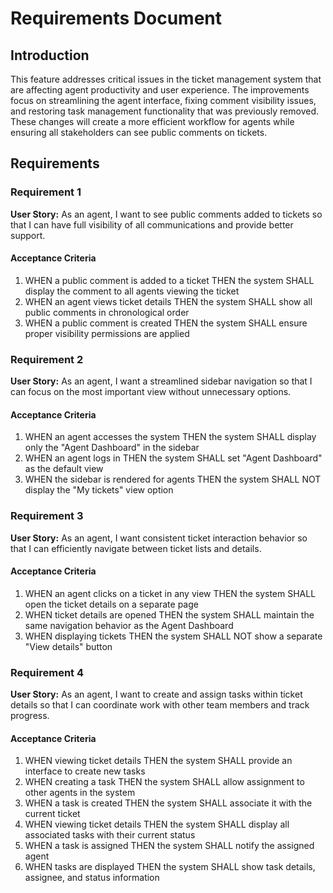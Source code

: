 # Requirements Document

## Introduction

This feature addresses critical issues in the ticket management system that are affecting agent productivity and user experience. The improvements focus on streamlining the agent interface, fixing comment visibility issues, and restoring task management functionality that was previously removed. These changes will create a more efficient workflow for agents while ensuring all stakeholders can see public comments on tickets.

## Requirements

### Requirement 1

**User Story:** As an agent, I want to see public comments added to tickets so that I can have full visibility of all communications and provide better support.

#### Acceptance Criteria

1. WHEN a public comment is added to a ticket THEN the system SHALL display the comment to all agents viewing the ticket
2. WHEN an agent views ticket details THEN the system SHALL show all public comments in chronological order
3. WHEN a public comment is created THEN the system SHALL ensure proper visibility permissions are applied

### Requirement 2

**User Story:** As an agent, I want a streamlined sidebar navigation so that I can focus on the most important view without unnecessary options.

#### Acceptance Criteria

1. WHEN an agent accesses the system THEN the system SHALL display only the "Agent Dashboard" in the sidebar
2. WHEN an agent logs in THEN the system SHALL set "Agent Dashboard" as the default view
3. WHEN the sidebar is rendered for agents THEN the system SHALL NOT display the "My tickets" view option

### Requirement 3

**User Story:** As an agent, I want consistent ticket interaction behavior so that I can efficiently navigate between ticket lists and details.

#### Acceptance Criteria

1. WHEN an agent clicks on a ticket in any view THEN the system SHALL open the ticket details on a separate page
2. WHEN ticket details are opened THEN the system SHALL maintain the same navigation behavior as the Agent Dashboard
3. WHEN displaying tickets THEN the system SHALL NOT show a separate "View details" button

### Requirement 4

**User Story:** As an agent, I want to create and assign tasks within ticket details so that I can coordinate work with other team members and track progress.

#### Acceptance Criteria

1. WHEN viewing ticket details THEN the system SHALL provide an interface to create new tasks
2. WHEN creating a task THEN the system SHALL allow assignment to other agents in the system
3. WHEN a task is created THEN the system SHALL associate it with the current ticket
4. WHEN viewing ticket details THEN the system SHALL display all associated tasks with their current status
5. WHEN a task is assigned THEN the system SHALL notify the assigned agent
6. WHEN tasks are displayed THEN the system SHALL show task details, assignee, and status information